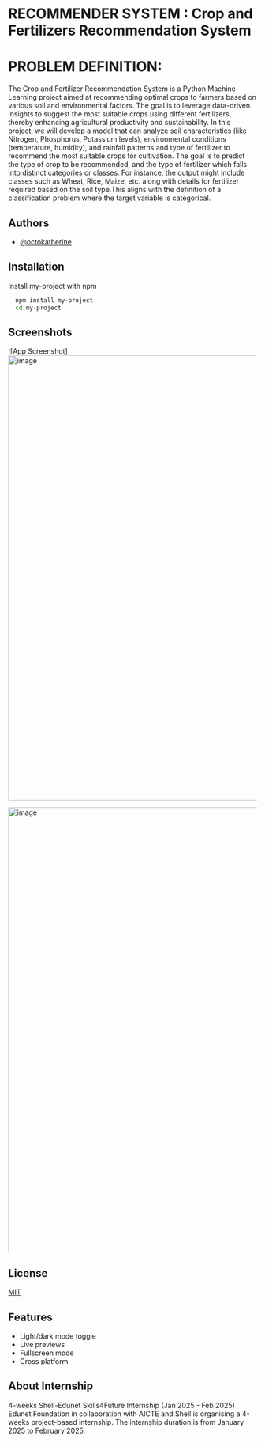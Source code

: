 # RECOMMENDER SYSTEM : Crop and Fertilizers Recommendation System

# PROBLEM DEFINITION:
The Crop and Fertilizer Recommendation System is a Python Machine Learning project aimed at recommending optimal crops to farmers based on various soil and environmental factors. The goal is to leverage data-driven insights to suggest the most suitable crops using different fertilizers, thereby enhancing agricultural productivity and sustainability.
In this project, we will develop a model that can analyze soil characteristics (like Nitrogen, Phosphorus, Potassium levels), environmental conditions (temperature, humidity), and rainfall patterns and type of fertilizer to recommend the most suitable crops for cultivation.
The goal is to predict the type of crop to be recommended, and the type of fertilizer which falls into distinct categories or classes. For instance, the output might include classes such as Wheat, Rice, Maize, etc. along with details for fertilizer required based on the soil type.This aligns with the definition of a classification problem where the target variable is categorical.

## Authors

- [@octokatherine]((https://github.com/rahul-jaiswar-git))


## Installation

Install my-project with npm

```bash
  npm install my-project
  cd my-project
```
    
## Screenshots

![App Screenshot]
<img width="900" alt="image" src="https://github.com/simran2097/Crop_and_Fertilizer_Recommandation_System/assets/47267975/95f6d9a2-6552-4de0-a757-025bbc00fe58">


<img width="900" alt="image" src="https://github.com/simran2097/Crop_and_Fertilizer_Recommandation_System/assets/47267975/0b78f491-dbdc-4aac-9d2f-907a6628112c">


## License

[MIT](https://choosealicense.com/licenses/mit/)


## Features

- Light/dark mode toggle
- Live previews
- Fullscreen mode
- Cross platform

## About Internship 

4-weeks Shell-Edunet Skills4Future Internship (Jan 2025 - Feb 2025)
Edunet Foundation in collaboration with AICTE and Shell is organising a 4-weeks project-based internship. The internship duration is from January 2025 to February 2025.

